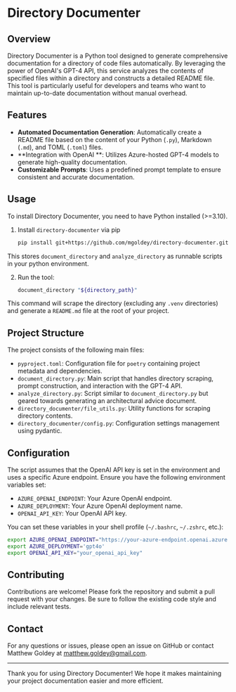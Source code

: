 # Directory Documenter

## Overview

Directory Documenter is a Python tool designed to generate comprehensive documentation for a directory of code files automatically. By leveraging the power of OpenAI's GPT-4 API, this service analyzes the contents of specified files within a directory and constructs a detailed README file. This tool is particularly useful for developers and teams who want to maintain up-to-date documentation without manual overhead.

## Features

- **Automated Documentation Generation**: Automatically create a README file based on the content of your Python (`.py`), Markdown (`.md`), and TOML (`.toml`) files.
- **Integration with OpenAI **: Utilizes Azure-hosted GPT-4 models to generate high-quality documentation.
- **Customizable Prompts**: Uses a predefined prompt template to ensure consistent and accurate documentation.

## Usage

To install Directory Documenter, you need to have Python installed (>=3.10).

1. Install `directory-documenter` via pip
    ```bash
    pip install git+https://github.com/mgoldey/directory-documenter.git
    ```

This stores `document_directory` and `analyze_directory` as runnable scripts in your python environment.

2. Run the tool:
    ```bash
    document_directory "${directory_path}"
    ```

This command will scrape the directory (excluding any `.venv` directories) and generate a `README.md` file at the root of your project.

## Project Structure

The project consists of the following main files:

- `pyproject.toml`: Configuration file for `poetry` containing project metadata and dependencies.
- `document_directory.py`: Main script that handles directory scraping, prompt construction, and interaction with the GPT-4 API.
- `analyze_directory.py`: Script similar to `document_directory.py` but geared towards generating an architectural advice document.
- `directory_documenter/file_utils.py`: Utility functions for scraping directory contents.
- `directory_documenter/config.py`: Configuration settings management using pydantic.

## Configuration

The script assumes that the OpenAI API key is set in the environment and uses a specific Azure endpoint. Ensure you have the following environment variables set:

- `AZURE_OPENAI_ENDPOINT`: Your Azure OpenAI endpoint.
- `AZURE_DEPLOYMENT`: Your Azure OpenAI deployment name.
- `OPENAI_API_KEY`: Your OpenAI API key.


You can set these variables in your shell profile (`~/.bashrc`, `~/.zshrc`, etc.):

```bash
export AZURE_OPENAI_ENDPOINT="https://your-azure-endpoint.openai.azure.com/"
export AZURE_DEPLOYMENT='gpt4o'
export OPENAI_API_KEY="your_openai_api_key"
```

## Contributing

Contributions are welcome! Please fork the repository and submit a pull request with your changes. Be sure to follow the existing code style and include relevant tests.

## Contact

For any questions or issues, please open an issue on GitHub or contact Matthew Goldey at matthew.goldey@gmail.com.

---

Thank you for using Directory Documenter! We hope it makes maintaining your project documentation easier and more efficient.

